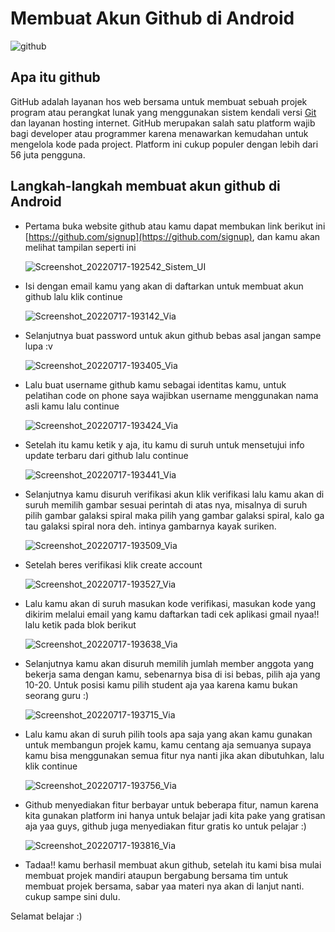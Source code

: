 # Membuat Akun Github di Android

![github](github.png)

## Apa itu github 
GitHub adalah layanan hos web bersama untuk membuat sebuah projek program atau perangkat lunak yang menggunakan sistem kendali versi [Git](https://id.m.wikipedia.org/wiki/Git) dan layanan hosting internet. GitHub merupakan salah satu platform wajib bagi developer atau programmer karena menawarkan kemudahan untuk mengelola kode pada project. Platform ini cukup populer dengan lebih dari 56 juta pengguna.

## Langkah-langkah membuat akun github di Android


-  Pertama buka website github  atau kamu dapat membukan link berikut ini [https://github.com/signup](https://github.com/signup), dan kamu akan melihat tampilan seperti ini

   ![Screenshot_20220717-192542_Sistem_UI](Screenshot_20220717-192542_Sistem_UI.png)
- Isi dengan email kamu yang akan di daftarkan untuk membuat akun github lalu klik continue
  
  ![Screenshot_20220717-193142_Via](Screenshot_20220717-193142_Via.png)
- Selanjutnya buat password untuk akun github bebas asal jangan sampe lupa :v
   
   ![Screenshot_20220717-193405_Via](Screenshot_20220717-193405_Via.png)
- Lalu buat username github kamu sebagai identitas kamu, untuk pelatihan code on phone saya wajibkan username menggunakan nama asli kamu lalu continue
   
   ![Screenshot_20220717-193424_Via](Screenshot_20220717-193424_Via.png)
- Setelah itu kamu ketik y aja, itu kamu di suruh untuk mensetujui info update terbaru dari github lalu continue

   ![Screenshot_20220717-193441_Via](Screenshot_20220717-193441_Via.png)
- Selanjutnya kamu disuruh verifikasi akun klik verifikasi lalu kamu akan di suruh memilih gambar sesuai perintah di atas nya, misalnya di suruh pilih gambar galaksi spiral maka pilih yang gambar galaksi spiral, kalo ga tau galaksi spiral nora deh. intinya gambarnya kayak suriken.
   
   ![Screenshot_20220717-193509_Via](Screenshot_20220717-193509_Via.png)
- Setelah beres verifikasi klik create account

   ![Screenshot_20220717-193527_Via](Screenshot_20220717-193527_Via.png)
- Lalu kamu akan di suruh masukan kode verifikasi, masukan kode yang dikirim melalui email yang kamu daftarkan tadi cek aplikasi gmail nyaa!! lalu ketik pada blok berikut
   
   ![Screenshot_20220717-193638_Via](Screenshot_20220717-193638_Via.png)
- Selanjutnya kamu akan disuruh memilih jumlah member anggota yang bekerja sama dengan kamu, sebenarnya bisa di isi bebas, pilih aja yang 10-20. Untuk posisi kamu pilih student aja yaa karena kamu bukan seorang guru :)
   
   ![Screenshot_20220717-193715_Via](Screenshot_20220717-193715_Via.png)
- Lalu kamu akan di suruh pilih tools apa saja yang akan kamu gunakan untuk membangun projek kamu, kamu centang aja semuanya supaya kamu bisa menggunakan semua fitur nya nanti jika akan dibutuhkan, lalu klik continue
   
   ![Screenshot_20220717-193756_Via](Screenshot_20220717-193756_Via.png)
- Github menyediakan fitur berbayar untuk beberapa fitur, namun karena kita gunakan platform ini hanya untuk belajar jadi kita pake yang gratisan aja yaa guys, github juga menyediakan fitur gratis ko untuk pelajar :)

   ![Screenshot_20220717-193816_Via](Screenshot_20220717-193816_Via.png)
- Tadaa!! kamu berhasil membuat akun github, setelah itu kami bisa mulai membuat projek mandiri ataupun bergabung bersama tim untuk membuat projek bersama, sabar yaa materi nya akan di lanjut nanti. cukup sampe sini dulu.
   
   


Selamat belajar :)
